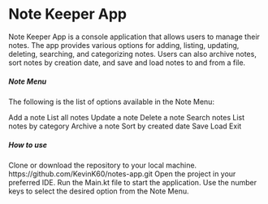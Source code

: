 <h1>Note Keeper App</h1>
Note Keeper App is a console application that allows users to manage their notes. The app provides various options for adding, listing, updating, deleting, searching, and categorizing notes. Users can also archive notes, sort notes by creation date, and save and load notes to and from a file.

<H5>Note Menu</h5>
The following is the list of options available in the Note Menu:

Add a note
List all notes
Update a note
Delete a note
Search notes
List notes by category
Archive a note
Sort by created date
Save
Load
Exit
<h5>How to use</h5>
Clone or download the repository to your local machine.
https://github.com/KevinK60/notes-app.git
Open the project in your preferred IDE.
Run the Main.kt file to start the application.
Use the number keys to select the desired option from the Note Menu.
